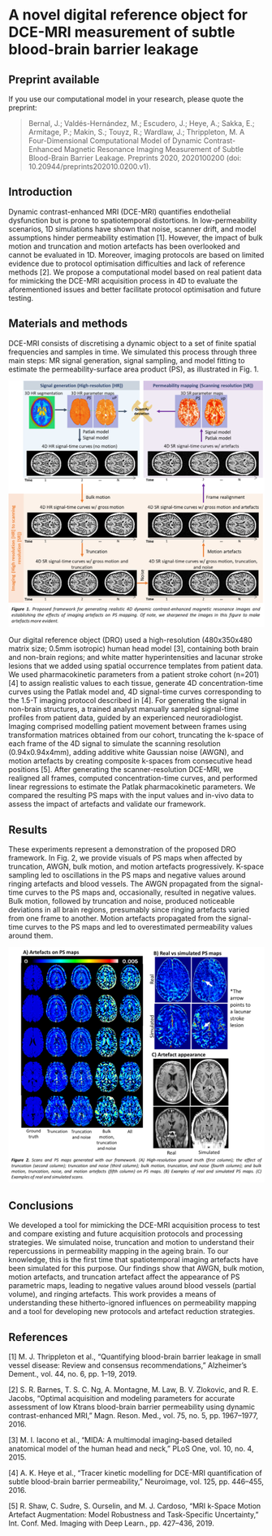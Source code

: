 # A novel digital reference object for DCE-MRI measurement of subtle blood-brain barrier leakage

## Preprint available
If you use our computational model in your research, please quote the preprint:

> Bernal, J.; Valdés-Hernández, M.; Escudero, J.; Heye, A.; Sakka, E.; Armitage, P.; Makin, S.; Touyz, R.; Wardlaw, J.; Thrippleton, M. A Four-Dimensional Computational Model of Dynamic Contrast-Enhanced Magnetic Resonance Imaging Measurement of Subtle Blood-Brain Barrier Leakage. Preprints 2020, 2020100200 (doi: 10.20944/preprints202010.0200.v1).

## Introduction
Dynamic contrast-enhanced MRI (DCE-MRI) quantifies endothelial dysfunction but is prone to spatiotemporal distortions. In low-permeability scenarios, 1D simulations have shown that noise, scanner drift, and model assumptions hinder permeability estimation [1]. However, the impact of bulk motion and truncation and motion artefacts has been overlooked and cannot be evaluated in 1D. Moreover, imaging protocols are based on limited evidence due to protocol optimisation difficulties and lack of reference methods [2]. We propose a computational model based on real patient data for mimicking the DCE-MRI acquisition process in 4D to evaluate the aforementioned issues and better facilitate protocol optimisation and future testing. 

## Materials and methods
DCE-MRI consists of discretising a dynamic object to a set of finite spatial frequencies and samples in time. We simulated this process through three main steps: MR signal generation, signal sampling, and model fitting to estimate the permeability-surface area product (PS), as illustrated in Fig. 1.

![Workflow](https://github.com/joseabernal/BrainDCEDRO/blob/master/Images/Worflow_generator.jpg)

Our digital reference object (DRO) used a high-resolution (480x350x480 matrix size; 0.5mm isotropic) human head model [3], containing both brain and non-brain regions; and white matter hyperintensities and lacunar stroke lesions that we added using spatial occurrence templates from patient data. We used pharmacokinetic parameters from a patient stroke cohort (n=201) [4] to assign realistic values to each tissue, generate 4D concentration-time curves using the Patlak model and, 4D signal-time curves corresponding to the 1.5-T imaging protocol described in [4]. For generating the signal in non-brain structures, a trained analyst manually sampled signal-time profiles from patient data, guided by an experienced neuroradiologist.
Imaging comprised modelling patient movement between frames using transformation matrices obtained from our cohort, truncating the k-space of each frame of the 4D signal to simulate the scanning resolution (0.94x0.94x4mm), adding additive white Gaussian noise (AWGN), and motion artefacts by creating composite k-spaces from consecutive head positions [5].
After generating the scanner-resolution DCE-MRI, we realigned all frames, computed concentration-time curves, and performed linear regressions to estimate the Patlak pharmacokinetic parameters. We compared the resulting PS maps with the input values and in-vivo data to assess the impact of artefacts and validate our framework.

## Results
These experiments represent a demonstration of the proposed DRO framework. In Fig. 2, we provide visuals of PS maps when affected by truncation, AWGN, bulk motion, and motion artefacts progressively. K-space sampling led to oscillations in the PS maps and negative values around ringing artefacts and blood vessels. The AWGN propagated from the signal-time curves to the PS maps and, occasionally, resulted in negative values. Bulk motion, followed by truncation and noise, produced noticeable deviations in all brain regions, presumably since ringing artefacts varied from one frame to another. Motion artefacts propagated from the signal-time curves to the PS maps and led to overestimated permeability values around them.

![Results](https://github.com/joseabernal/BrainDCEDRO/blob/master/Images/illustrationssimulations.jpg)

## Conclusions
We developed a tool for mimicking the DCE-MRI acquisition process to test and compare existing and future acquisition protocols and processing strategies. We simulated noise, truncation and motion to understand their repercussions in permeability mapping in the ageing brain. To our knowledge, this is the first time that spatiotemporal imaging artefacts have been simulated for this purpose.
Our findings show that AWGN, bulk motion, motion artefacts, and truncation artefact affect the appearance of PS parametric maps, leading to negative values around blood vessels (partial volume), and ringing artefacts. This work provides a means of understanding these hitherto-ignored influences on permeability mapping and a tool for developing new protocols and artefact reduction strategies.

## References
[1]	M. J. Thrippleton et al., “Quantifying blood-brain barrier leakage in small vessel disease: Review and consensus recommendations,” Alzheimer’s Dement., vol. 44, no. 6, pp. 1–19, 2019.

[2]	S. R. Barnes, T. S. C. Ng, A. Montagne, M. Law, B. V. Zlokovic, and R. E. Jacobs, “Optimal acquisition and modeling parameters for accurate assessment of low Ktrans blood-brain barrier permeability using dynamic contrast-enhanced MRI,” Magn. Reson. Med., vol. 75, no. 5, pp. 1967–1977, 2016.

[3]	M. I. Iacono et al., “MIDA: A multimodal imaging-based detailed anatomical model of the human head and neck,” PLoS One, vol. 10, no. 4, 2015.

[4]	A. K. Heye et al., “Tracer kinetic modelling for DCE-MRI quantification of subtle blood-brain barrier permeability,” Neuroimage, vol. 125, pp. 446–455, 2016.

[5]	R. Shaw, C. Sudre, S. Ourselin, and M. J. Cardoso, “MRI k-Space Motion Artefact Augmentation: Model Robustness and Task-Specific Uncertainty,” Int. Conf. Med. Imaging with Deep Learn., pp. 427–436, 2019.
